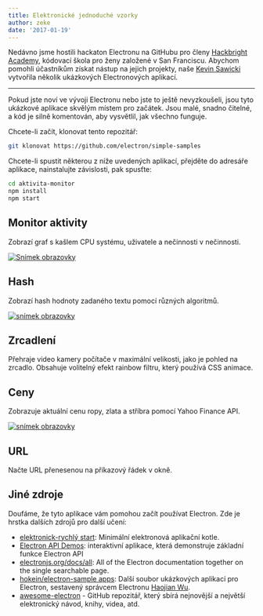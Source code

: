 ```yaml
---
title: Elektronické jednoduché vzorky
author: zeke
date: '2017-01-19'
---
```


Nedávno jsme hostili hackaton Electronu na GitHubu pro členy [Hackbright Academy](https://hackbrightacademy.com), kódovací škola pro ženy založené v San Franciscu. Abychom pomohli účastníkům získat nástup na jejich projekty, naše [Kevin Sawicki](https://github.com/kevinsawicki) vytvořila několik ukázkových Electronových aplikací.

---

Pokud jste noví ve vývoji Electronu nebo jste to ještě nevyzkoušeli, jsou tyto ukázkové aplikace skvělým místem pro začátek. Jsou malé, snadno čitelné, a kód je silně komentován, aby vysvětlil, jak všechno funguje.

Chcete-li začít, klonovat tento repozitář:

```sh
git klonovat https://github.com/electron/simple-samples
```

Chcete-li spustit některou z níže uvedených aplikací, přejděte do adresáře aplikace, nainstalujte závislosti, pak spusťte:

```sh
cd aktivita-monitor
npm install
npm start
```

## Monitor aktivity

Zobrazí graf s kašlem CPU systému, uživatele a nečinnosti v nečinnosti.

[![Snímek obrazovky](https://cloud.githubusercontent.com/assets/671378/20894933/3882a328-bacc-11e6-865b-4bc1c5ac7ec7.png)](https://github.com/kevinsawicki/electron-samples/tree/master/activity-monitor)

## Hash

Zobrazí hash hodnoty zadaného textu pomocí různých algoritmů.

[![snímek obrazovky](https://cloud.githubusercontent.com/assets/671378/21204178/de96fa12-c20a-11e6-8e94-f5b16e676eee.png)](https://github.com/kevinsawicki/electron-samples/tree/master/hash)

## Zrcadlení

Přehraje video kamery počítače v maximální velikosti, jako je pohled na zrcadlo. Obsahuje volitelný efekt rainbow filtru, který používá CSS animace.

## Ceny

Zobrazuje aktuální cenu ropy, zlata a stříbra pomocí Yahoo Finance API.

[![snímek obrazovky](https://cloud.githubusercontent.com/assets/671378/21198004/6e7a3798-c1f2-11e6-8228-495de90b7797.png)](https://github.com/kevinsawicki/electron-samples/tree/master/prices)

## URL

Načte URL přenesenou na příkazový řádek v okně.

## Jiné zdroje

Doufáme, že tyto aplikace vám pomohou začít používat Electron. Zde je hrstka dalších zdrojů pro další učení:

- [elektronick-rychlý start](https://github.com/electron/electron-quick-start): Minimální elektronová aplikační kotle.
- [Electron API Demos](https://github.com/electron/electron-api-demos): interaktivní aplikace, která demonstruje základní funkce Electron API
- [electronjs.org/docs/all](https://electronjs.org/docs/all/): All of the Electron documentation together on the single searchable page.
- [hokein/electron-sample apps](https://github.com/hokein/electron-sample-apps): Další soubor ukázkových aplikací pro Electron, sestavený správcem Electronu [Haojian Wu](https://github.com/hokein).
- [awesome-electron](https://github.com/sindresorhus/awesome-electron) - GitHub repozitář, který sbírá nejnovější a největší elektronický návod, knihy, videa, atd.